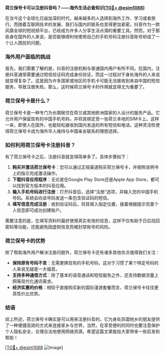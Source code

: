 **荷兰保号卡可以注册抖音吗？——海外生活必备知识[[TG💪+ @esim1088](https://t.me/s/esim1088)]**

在当今这个全球化日益加深的时代，越来越多的人选择到海外工作、学习或者旅行。而随着互联网技术的发展，我们与国内的联系也变得更加紧密。抖音作为一款风靡全球的短视频平台，已经成为许多人分享生活点滴的重要工具。然而，对于那些身在国外的人来说，是否能够顺利地使用自己的手机号码注册抖音账号却成了一个让人困扰的问题。

### 海外用户面临的挑战

首先，我们需要了解的是，抖音的注册机制与普通国内用户有所不同。在国内，注册抖音通常需要通过短信验证码完成身份验证，而这一过程对于身处海外的人来说就变得复杂了。这是因为许多国家或地区的手机卡可能无法接收到来自中国的短信服务，导致注册失败。那么，这时候荷兰保号卡的作用就显得尤为重要了。

### 荷兰保号卡是什么？

荷兰保号卡是一种专门为长期居住在荷兰或其他欧洲国家的人设计的服务产品。它允许用户保留现有的中国手机号码，并将其绑定至一张荷兰本地的SIM卡上。这样一来，即使人在国外，也能轻松接收到国内发送的所有短信和电话。这种灵活性使得荷兰保号卡成为海外华人维持与中国亲友联系的理想选择。

### 如何利用荷兰保号卡注册抖音？

有了荷兰保号卡之后，注册抖音就变得简单多了。具体步骤如下：

1. **购买并激活荷兰保号卡**：您可以通过正规渠道购买荷兰保号卡，并按照说明书上的指示完成激活操作。
2. **下载抖音应用程序**：无论是在Google Play Store还是Apple App Store，都可以找到官方版本的抖音应用。
3. **输入手机号码进行注册**：打开抖音后，选择“注册”选项，并输入您的中国手机号码。系统会向该号码发送一条包含验证码的短信。
4. **填写信息完成注册**：收到验证码后，将其填入指定位置，接着根据提示完善个人信息即可成功创建账户。

需要注意的是，在填写资料时最好使用真实有效的信息，这样不仅有助于日后找回密码等功能，还能避免因虚假信息而被封禁账号的风险。

### 荷兰保号卡的优势

除了帮助海外用户解决注册问题外，荷兰保号卡还有诸多其他优点值得我们关注：

- **保持原有号码不变**：无需更换现有的手机号码，这对于习惯了某个特定号码的人来说无疑是一大福音。
- **支持多种通信方式**：除了基本的语音通话和短信服务之外，还支持数据流量上网等现代化通讯需求。
- **经济实惠的价格**：相较于直接购买新的国际漫游套餐而言，荷兰保号卡往往更具性价比优势。

### 结语

综上所述，荷兰保号卡确实是可以用来注册抖音的。它为身处异国他乡的朋友提供了一种便捷高效的方式来连接家乡与世界。当然，在享受便利的同时也要注意保护个人隐私安全，合理合法地使用网络资源。希望这篇文章能给大家带来一些启发和帮助！

[[TG💪+ @esim1088](https://t.me/s/esim1088) ![Image](https://i.postimg.cc/4NQfJmqS/Snipaste-2025-05-13-00-14-12.png)]